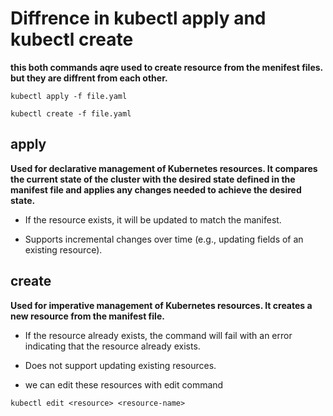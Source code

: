 # Diffrence in kubectl apply and kubectl create

**this both commands aqre used to create resource from the menifest files. but they are diffrent from each other.**

`kubectl apply -f file.yaml`

`kubectl create -f file.yaml`

## apply

**Used for declarative management of Kubernetes resources. It compares the current state of the cluster with the desired state defined in the manifest file and applies any changes needed to achieve the desired state.**

- If the resource exists, it will be updated to match the manifest.

- Supports incremental changes over time (e.g., updating fields of an existing resource).

## create

**Used for imperative management of Kubernetes resources. It creates a new resource from the manifest file.**

- If the resource already exists, the command will fail with an error indicating that the resource already exists.

- Does not support updating existing resources.

- we can edit these resources with edit command

`kubectl edit <resource> <resource-name>`